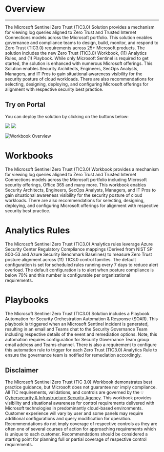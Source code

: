 # Overview
---
The Microsoft Sentinel Zero Trust (TIC3.0) Solution provides a mechanism for viewing log queries aligned to Zero Trust and Trusted Internet Connections models across the Microsoft portfolio. This solution enables governance and compliance teams to design, build, monitor, and respond to Zero Trust (TIC3.0) requirements across 25+ Microsoft products. The solution includes the new Zero Trust (TIC3.0) Workbook, (11) Analytics Rules, and (1) Playbook. While only Microsoft Sentinel is required to get started, the solution is enhanced with numerous Microsoft offerings. This Solution enables Security Architects, Engineers, SecOps Analysts, Managers, and IT Pros to gain situational awareness visibility for the security posture of cloud workloads. There are also recommendations for selecting, designing, deploying, and configuring Microsoft offerings for alignment with respective security best practice. 

## Try on Portal
You can deploy the solution by clicking on the buttons below:

<a href="https://portal.azure.com/#create/Microsoft.Template/uri/https%3A%2F%2Fraw.githubusercontent.com%2FAzure%2FAzure-Sentinel%2Fmaster%2FSolutions%2FZeroTrust(TIC3.0)%2FPackage%2FmainTemplate.json" target="_blank"><img src="https://aka.ms/deploytoazurebutton"/></a>
<a href="https://portal.azure.us/#create/Microsoft.Template/uri/https%3A%2F%2Fraw.githubusercontent.com%2FAzure%2FAzure-Sentinel%2Fmaster%2FSolutions%2FZeroTrust(TIC3.0)%2FPackage%2FmainTemplate.json" target="_blank"><img src="https://aka.ms/deploytoazuregovbutton"/></a>

![Workbook Overview](https://github.com/Azure/Azure-Sentinel/blob/master/Solutions/ZeroTrust(TIC3.0)/Workbooks/Images/Preview/ZeroTrust(TIC3.0)Black1.PNG?raw=true)

# Workbooks
The Microsoft Sentinel Zero Trust (TIC3.0) Workbook provides a mechanism for viewing log queries aligned to Zero Trust and Trusted Internet Connections models across the Microsoft portfolio including Microsoft security offerings, Office 365 and many more. This workbook enables Security Architects, Engineers, SecOps Analysts, Managers, and IT Pros to gain situational awareness visibility for the security posture of cloud workloads. There are also recommendations for selecting, designing, deploying, and configuring Microsoft offerings for alignment with respective security best practice. 

# Analytics Rules
The Microsoft Sentinel Zero Trust (TIC3.0) Analytics rules leverage Azure Security Center Regulatory Compliance mappings (Derived from NIST SP 800-53 and Azure Security Benchmark Baselines) to measure Zero Trust posture alignment across (11) TIC3.0 control families. The default configuration is set for scheduled rules running every 7 days to reduce alert overload. The default configuration is to alert when posture compliance is below 70% and this number is configurable per organizational requirements. 

# Playbooks
The Microsoft Sentinel Zero Trust (TIC3.0) Solution includes a Playbook Automation for Security Orchestration Automation & Response (SOAR). This playbook is triggered when an Microsoft Sentinel incident is generated, resulting in an email and Teams chat to the Security Governance Team including respective details of the event and remediation options. Note, this automation requires configuration for Security Governance Team group email address and Teams channel. There is also a requirement to configure this automation rule to trigger for each Zero Trust (TIC3.0) Analytics Rule to ensure the governance team is notified for remediation accordingly. 

## Disclaimer
The Microsoft Sentinel Zero Trust (TIC 3.0) Workbook demonstrates best practice guidance, but Microsoft does not guarantee nor imply compliance. All TIC requirements, validations, and controls are governed by the 💡 [Cybersecurity & Infrastructure Security Agency](https://www.cisa.gov/trusted-internet-connections). This workbook provides visibility and situational awareness for control requirements delivered with Microsoft technologies in predominantly cloud-based environments. Customer experience will vary by user and some panels may require additional configurations and query modification for operation. Recommendations do not imply coverage of respective controls as they are often one of several courses of action for approaching requirements which is unique to each customer. Recommendations should be considered a starting point for planning full or partial coverage of respective control requirements.
